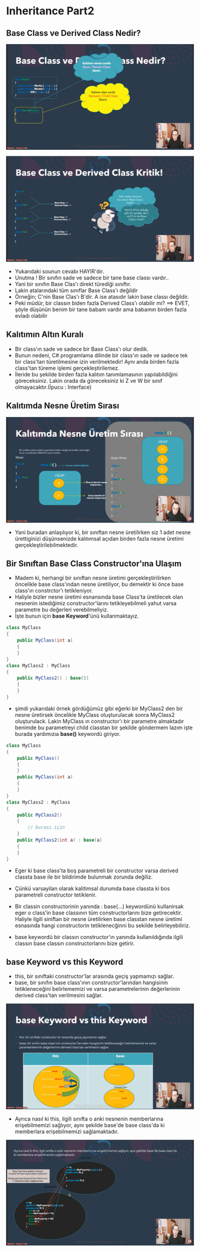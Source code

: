 # Inheritance Part2

## Base Class ve Derived Class Nedir?

![baseDerivedClass](../Ders00_Ekstralar/resimler/baseDerivedClass.png)

![baseDerivedClassKritik](../Ders00_Ekstralar/resimler/baseDerivedClassKritik.png)
 
* Yukarıdaki sounun cevabı HAYIR'dır.
* Unutma ! Bir sınıfın sade ve sadece bir tane base classı vardır..
* Yani bir sınıfın Base Clas'ı direkt türediği sınıftır.
* Lakin atalarındaki tüm sınıflar Base Class'ı değildir
* Örneğin; C'nin Base Clas'ı B'dir. A ise atasıdır lakin base classı değildir.
* Peki müdür, bir classın biden fazla Derived Class'ı olabilir mi? ==> EVET, şöyle düşünün benim bir tane babam vardır ama babamın birden fazla evladı olabilir

## Kalıtımın Altın Kuralı

* Bir class'ın sade ve sadece bir Base Class'ı olur dedik.
* Bunun nedeni, C# programlama dilinde bir class'ın sade ve sadece tek bir class'tan türetilmesine izin verilmektedir! Aynı anda birden fazla class'tan türeme işlemi gerçekleştirilemez.
* İleride bu şekilde birden fazla kalıtım tanımlamasının yapılabildiğini göreceksiniz. Lakin orada da göreceksiniz ki Z ve W bir sınıf olmayacaktır.(İpucu : Interface)

## Kalıtımda Nesne Üretim Sırası

![kalitimdaNesneUretimSirasi](../Ders00_Ekstralar/resimler/kalitimdaNesneUretimSirasi.png)

* Yani buradan anlaşılıyor ki, bir sınıftan nesne üretilirken siz 1 adet nesne ürettiginizi düşünsenizde kalıtımsal açıdan birden fazla nesne üretimi gerçekleştirilebilmektedir.

## Bir Sınıftan Base Class Constructor'ına Ulaşım

* Madem ki, herhangi bir sınıftan nesne üretimi gerçekleştirilirken öncelikle base class'ından nesne üretiliyor, bu demektir ki önce base class'ın constrctor'ı tetikleniyor.
* Haliyle bizler nesne üretimi esnansında base Class'ta üretilecek olan nesnenin istediğimiz constructor'larını tetikleyebilmeli yahut varsa parametre bu değerleri verebilmeliyiz.
* İşte bunun için __base Keyword__'ünü kullanmaktayız.

```csharp
class MyClass
{
    public MyClass(int a)
    {
    }
}
class MyClass2 : MyClass
{
    public MyClass2() : base(5)
    {
    }
}
```
* şimdi yukarıdaki örnek gördüğümüz gibi eğerki bir MyClass2 den bir nesne üretirsek öncelikle MyClass oluşturulacak sonra MyClass2 oluşturulack. Lakin MyClass ın constructor'ı bir parametre almaktadır benimde bu parametreyi child classtan bir şekilde göndermem lazım işte burada yardımızıa __base()__ keywordü giriyor.

```csharp
class MyClass
{
    public MyClass()
    {
    }
    public MyClass(int a)
    {
    }
}
class MyClass2 : MyClass
{
    public MyClass2()
    {
        // burası için
    }
    public MyClass2(int a) : base(a)
    {
    }
}
```

* Eger ki base class'ta boş parametreli bir constructor varsa derived classta base ile bir bildirimde bulunmak zorunda değiliz.
* Çünkü varsayilan olarak kalitimsal durumda base classta ki bos parametreli constructor tetiklenir.

* Bir classin constructorinin yanında : base(...) keywordünü kullanirsak eger o class'in base classının tüm constructorlarını bize getirecektir. Haliyle ilgili siniftan bir nesne üretilirken base classtan nesne üretimi esnasında hangi constructorin tetiklenecğinni bu sekilde belirleyebiliriz.
* base keywordü bir classın constructor'ın yanında kullanıldığında ilgili classın base classın constructorlarını bize getirir.

## base Keyword vs this Keyword

* this, bir sınıftaki constructor'lar arasında geçiş yapmamızı sağlar.
* base, bir sınıfın base class'ının constructor'larından hangisinin tetikleneceğini belirlememizi ve varsa parametrelerinin değerlerinin derived class'tan verilmesini sağlar.

![baseVsThis](../Ders00_Ekstralar/resimler/baseVsThis.png)

* Ayrıca nasıl ki this, ilgili sınıfta o anki nesnenin memberlarına erişebilmemizi sağlıyor, aynı şekilde base'de base class'da ki memberlara erişebilmemizi sağlamaktadır.

![baseVsThis2](../Ders00_Ekstralar/resimler/baseVsThis2.png)